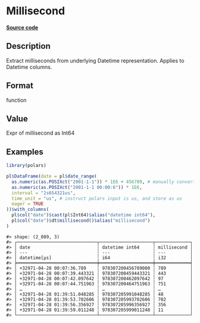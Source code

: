
# Millisecond

[**Source code**](https://github.com/pola-rs/r-polars/tree/4c60e4ba5981c539b9639261157303d78f545b69/R/expr__datetime.R#L509)

## Description

Extract milliseconds from underlying Datetime representation. Applies to
Datetime columns.

## Format

function

## Value

Expr of millisecond as Int64

## Examples

``` r
library(polars)

pl$DataFrame(date = pl$date_range(
  as.numeric(as.POSIXct("2001-1-1")) * 1E6 + 456789, # manually convert to us
  as.numeric(as.POSIXct("2001-1-1 00:00:6")) * 1E6,
  interval = "2s654321us",
  time_unit = "us", # instruct polars input is us, and store as us
  eager = TRUE
))$with_columns(
  pl$col("date")$cast(pl$Int64)$alias("datetime int64"),
  pl$col("date")$dt$millisecond()$alias("millisecond")
)
```

    #> shape: (2_089, 3)
    #> ┌──────────────────────────────┬────────────────────┬─────────────┐
    #> │ date                         ┆ datetime int64     ┆ millisecond │
    #> │ ---                          ┆ ---                ┆ ---         │
    #> │ datetime[μs]                 ┆ i64                ┆ i32         │
    #> ╞══════════════════════════════╪════════════════════╪═════════════╡
    #> │ +32971-04-28 00:07:36.789    ┆ 978307200456789000 ┆ 789         │
    #> │ +32971-04-28 00:07:39.443321 ┆ 978307200459443321 ┆ 443         │
    #> │ +32971-04-28 00:07:42.097642 ┆ 978307200462097642 ┆ 97          │
    #> │ +32971-04-28 00:07:44.751963 ┆ 978307200464751963 ┆ 751         │
    #> │ …                            ┆ …                  ┆ …           │
    #> │ +32971-04-28 01:39:51.048285 ┆ 978307205991048285 ┆ 48          │
    #> │ +32971-04-28 01:39:53.702606 ┆ 978307205993702606 ┆ 702         │
    #> │ +32971-04-28 01:39:56.356927 ┆ 978307205996356927 ┆ 356         │
    #> │ +32971-04-28 01:39:59.011248 ┆ 978307205999011248 ┆ 11          │
    #> └──────────────────────────────┴────────────────────┴─────────────┘
